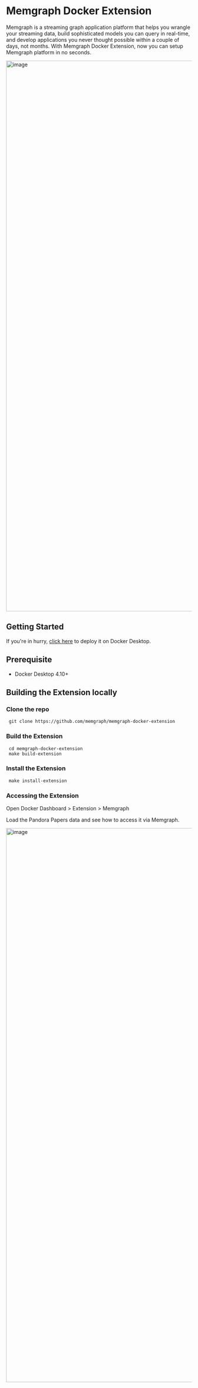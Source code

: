 # Memgraph Docker Extension

Memgraph is a streaming graph application platform that helps you wrangle your streaming data, build sophisticated models you can query in real-time, and develop applications you never thought possible within a couple of days, not months. With Memgraph Docker Extension, now you can setup Memgraph platform in no seconds.


<img width="1492" alt="image" src="https://user-images.githubusercontent.com/313480/208896008-6d0d40ce-65e3-4074-86bc-7926ceb03da0.png">


## Getting Started

If you're in hurry, [click here](https://open.docker.com/extensions/marketplace?extensionId=ajeetraina/memgraph-docker-extension&tag=latest) to deploy it on Docker Desktop.

## Prerequisite

- Docker Desktop 4.10+

## Building the Extension locally

### Clone the repo

```
 git clone https://github.com/memgraph/memgraph-docker-extension
```

### Build the Extension

```
 cd memgraph-docker-extension
 make build-extension
```

### Install the Extension

```
 make install-extension
```

### Accessing the Extension

Open Docker Dashboard > Extension > Memgraph

Load the Pandora Papers data and see how to access it via Memgraph.

<img width="1501" alt="image" src="https://user-images.githubusercontent.com/313480/208895248-d8aee07e-8bb5-4a04-9378-327a03114fa8.png">
